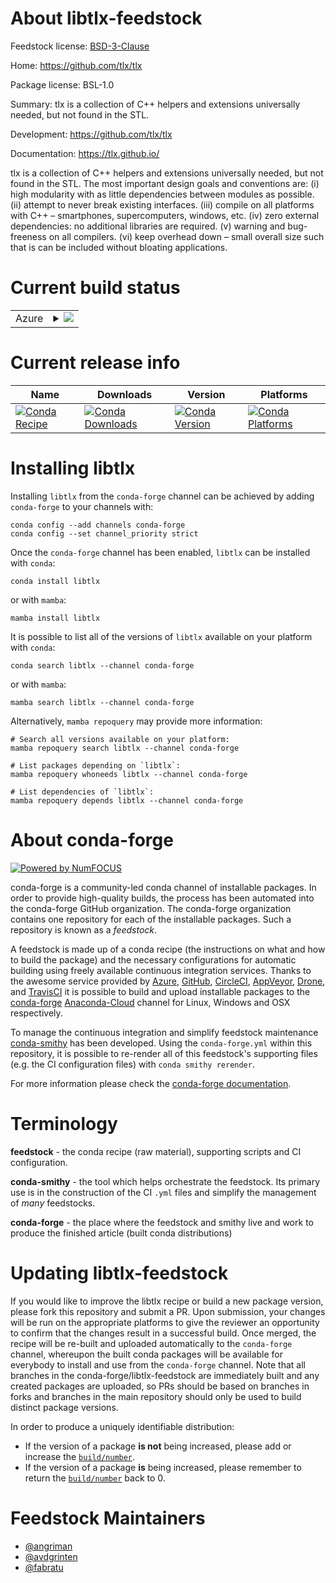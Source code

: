 About libtlx-feedstock
======================

Feedstock license: [BSD-3-Clause](https://github.com/conda-forge/libtlx-feedstock/blob/main/LICENSE.txt)

Home: https://github.com/tlx/tlx

Package license: BSL-1.0

Summary: tlx is a collection of C++ helpers and extensions universally needed, but not found in the STL.

Development: https://github.com/tlx/tlx

Documentation: https://tlx.github.io/

tlx is a collection of C++ helpers and extensions universally needed, but not found in the STL. The most important design goals and conventions are: (i) high modularity with as little dependencies between modules as possible. (ii) attempt to never break existing interfaces. (iii) compile on all platforms with C++ – smartphones, supercomputers, windows, etc. (iv) zero external dependencies: no additional libraries are required. (v) warning and bug-freeness on all compilers. (vi) keep overhead down – small overall size such that is can be included without bloating applications.


Current build status
====================


<table>
    
  <tr>
    <td>Azure</td>
    <td>
      <details>
        <summary>
          <a href="https://dev.azure.com/conda-forge/feedstock-builds/_build/latest?definitionId=8838&branchName=main">
            <img src="https://dev.azure.com/conda-forge/feedstock-builds/_apis/build/status/libtlx-feedstock?branchName=main">
          </a>
        </summary>
        <table>
          <thead><tr><th>Variant</th><th>Status</th></tr></thead>
          <tbody><tr>
              <td>linux_64</td>
              <td>
                <a href="https://dev.azure.com/conda-forge/feedstock-builds/_build/latest?definitionId=8838&branchName=main">
                  <img src="https://dev.azure.com/conda-forge/feedstock-builds/_apis/build/status/libtlx-feedstock?branchName=main&jobName=linux&configuration=linux%20linux_64_" alt="variant">
                </a>
              </td>
            </tr><tr>
              <td>linux_aarch64</td>
              <td>
                <a href="https://dev.azure.com/conda-forge/feedstock-builds/_build/latest?definitionId=8838&branchName=main">
                  <img src="https://dev.azure.com/conda-forge/feedstock-builds/_apis/build/status/libtlx-feedstock?branchName=main&jobName=linux&configuration=linux%20linux_aarch64_" alt="variant">
                </a>
              </td>
            </tr><tr>
              <td>osx_64</td>
              <td>
                <a href="https://dev.azure.com/conda-forge/feedstock-builds/_build/latest?definitionId=8838&branchName=main">
                  <img src="https://dev.azure.com/conda-forge/feedstock-builds/_apis/build/status/libtlx-feedstock?branchName=main&jobName=osx&configuration=osx%20osx_64_" alt="variant">
                </a>
              </td>
            </tr><tr>
              <td>osx_arm64</td>
              <td>
                <a href="https://dev.azure.com/conda-forge/feedstock-builds/_build/latest?definitionId=8838&branchName=main">
                  <img src="https://dev.azure.com/conda-forge/feedstock-builds/_apis/build/status/libtlx-feedstock?branchName=main&jobName=osx&configuration=osx%20osx_arm64_" alt="variant">
                </a>
              </td>
            </tr><tr>
              <td>win_64</td>
              <td>
                <a href="https://dev.azure.com/conda-forge/feedstock-builds/_build/latest?definitionId=8838&branchName=main">
                  <img src="https://dev.azure.com/conda-forge/feedstock-builds/_apis/build/status/libtlx-feedstock?branchName=main&jobName=win&configuration=win%20win_64_" alt="variant">
                </a>
              </td>
            </tr>
          </tbody>
        </table>
      </details>
    </td>
  </tr>
</table>

Current release info
====================

| Name | Downloads | Version | Platforms |
| --- | --- | --- | --- |
| [![Conda Recipe](https://img.shields.io/badge/recipe-libtlx-green.svg)](https://anaconda.org/conda-forge/libtlx) | [![Conda Downloads](https://img.shields.io/conda/dn/conda-forge/libtlx.svg)](https://anaconda.org/conda-forge/libtlx) | [![Conda Version](https://img.shields.io/conda/vn/conda-forge/libtlx.svg)](https://anaconda.org/conda-forge/libtlx) | [![Conda Platforms](https://img.shields.io/conda/pn/conda-forge/libtlx.svg)](https://anaconda.org/conda-forge/libtlx) |

Installing libtlx
=================

Installing `libtlx` from the `conda-forge` channel can be achieved by adding `conda-forge` to your channels with:

```
conda config --add channels conda-forge
conda config --set channel_priority strict
```

Once the `conda-forge` channel has been enabled, `libtlx` can be installed with `conda`:

```
conda install libtlx
```

or with `mamba`:

```
mamba install libtlx
```

It is possible to list all of the versions of `libtlx` available on your platform with `conda`:

```
conda search libtlx --channel conda-forge
```

or with `mamba`:

```
mamba search libtlx --channel conda-forge
```

Alternatively, `mamba repoquery` may provide more information:

```
# Search all versions available on your platform:
mamba repoquery search libtlx --channel conda-forge

# List packages depending on `libtlx`:
mamba repoquery whoneeds libtlx --channel conda-forge

# List dependencies of `libtlx`:
mamba repoquery depends libtlx --channel conda-forge
```


About conda-forge
=================

[![Powered by
NumFOCUS](https://img.shields.io/badge/powered%20by-NumFOCUS-orange.svg?style=flat&colorA=E1523D&colorB=007D8A)](https://numfocus.org)

conda-forge is a community-led conda channel of installable packages.
In order to provide high-quality builds, the process has been automated into the
conda-forge GitHub organization. The conda-forge organization contains one repository
for each of the installable packages. Such a repository is known as a *feedstock*.

A feedstock is made up of a conda recipe (the instructions on what and how to build
the package) and the necessary configurations for automatic building using freely
available continuous integration services. Thanks to the awesome service provided by
[Azure](https://azure.microsoft.com/en-us/services/devops/), [GitHub](https://github.com/),
[CircleCI](https://circleci.com/), [AppVeyor](https://www.appveyor.com/),
[Drone](https://cloud.drone.io/welcome), and [TravisCI](https://travis-ci.com/)
it is possible to build and upload installable packages to the
[conda-forge](https://anaconda.org/conda-forge) [Anaconda-Cloud](https://anaconda.org/)
channel for Linux, Windows and OSX respectively.

To manage the continuous integration and simplify feedstock maintenance
[conda-smithy](https://github.com/conda-forge/conda-smithy) has been developed.
Using the ``conda-forge.yml`` within this repository, it is possible to re-render all of
this feedstock's supporting files (e.g. the CI configuration files) with ``conda smithy rerender``.

For more information please check the [conda-forge documentation](https://conda-forge.org/docs/).

Terminology
===========

**feedstock** - the conda recipe (raw material), supporting scripts and CI configuration.

**conda-smithy** - the tool which helps orchestrate the feedstock.
                   Its primary use is in the construction of the CI ``.yml`` files
                   and simplify the management of *many* feedstocks.

**conda-forge** - the place where the feedstock and smithy live and work to
                  produce the finished article (built conda distributions)


Updating libtlx-feedstock
=========================

If you would like to improve the libtlx recipe or build a new
package version, please fork this repository and submit a PR. Upon submission,
your changes will be run on the appropriate platforms to give the reviewer an
opportunity to confirm that the changes result in a successful build. Once
merged, the recipe will be re-built and uploaded automatically to the
`conda-forge` channel, whereupon the built conda packages will be available for
everybody to install and use from the `conda-forge` channel.
Note that all branches in the conda-forge/libtlx-feedstock are
immediately built and any created packages are uploaded, so PRs should be based
on branches in forks and branches in the main repository should only be used to
build distinct package versions.

In order to produce a uniquely identifiable distribution:
 * If the version of a package **is not** being increased, please add or increase
   the [``build/number``](https://docs.conda.io/projects/conda-build/en/latest/resources/define-metadata.html#build-number-and-string).
 * If the version of a package **is** being increased, please remember to return
   the [``build/number``](https://docs.conda.io/projects/conda-build/en/latest/resources/define-metadata.html#build-number-and-string)
   back to 0.

Feedstock Maintainers
=====================

* [@angriman](https://github.com/angriman/)
* [@avdgrinten](https://github.com/avdgrinten/)
* [@fabratu](https://github.com/fabratu/)

